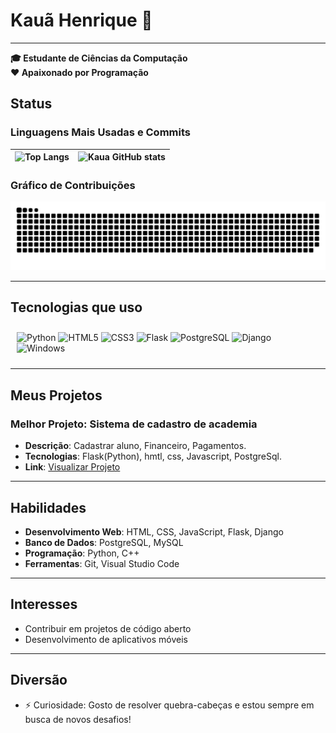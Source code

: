 # Kauã Henrique 👋


---

**🎓 Estudante de Ciências da Computação**  
**❤️ Apaixonado por Programação**
## Status

### Linguagens Mais Usadas e Commits

| ![Top Langs](https://github-readme-stats.vercel.app/api/top-langs/?username=KauaHenrique-neclon&langs_count=5&theme=material-palenight) | ![Kaua GitHub stats](https://github-readme-stats.vercel.app/api?username=KauaHenrique-neclon&show_icons=true&theme=material-palenight) |
|---|---|


### Gráfico de Contribuições
![Gráfico de Contribuições](https://raw.githubusercontent.com/platane/snk/output/github-contribution-grid-snake.svg)

---

## Tecnologias que uso
<div style="display:inline-block; margin: 10px;">
  <img alt="Python" src="https://img.shields.io/badge/Python-3776AB?style=for-the-badge&logo=python&logoColor=white" />
  <img alt="HTML5" src="https://img.shields.io/badge/HTML5-E34F26?style=for-the-badge&logo=html5&logoColor=white" />
  <img alt="CSS3" src="https://img.shields.io/badge/CSS3-1572B6?style=for-the-badge&logo=css3&logoColor=white" />
  <img alt="Flask" src="https://img.shields.io/badge/Flask-000000?style=for-the-badge&logo=flask&logoColor=white" />
  <img alt="PostgreSQL" src="https://img.shields.io/badge/PostgreSQL-316192?style=for-the-badge&logo=postgresql&logoColor=white" />
  <img alt="Django" src="https://img.shields.io/badge/Django-092E20?style=for-the-badge&logo=django&logoColor=white" />
  <img alt="Windows" src="https://img.shields.io/badge/Windows-0078D6?style=for-the-badge&logo=windows&logoColor=white" />
</div>

---

## Meus Projetos
### Melhor Projeto: Sistema de cadastro de academia
- **Descrição**: Cadastrar aluno, Financeiro, Pagamentos.
- **Tecnologias**: Flask(Python), hmtl, css, Javascript, PostgreSql.
- **Link**: [Visualizar Projeto](https://github.com/KauaHenrique-neclon/cadastro-academia)

---


## Habilidades
- **Desenvolvimento Web**: HTML, CSS, JavaScript, Flask, Django
- **Banco de Dados**: PostgreSQL, MySQL
- **Programação**: Python, C++
- **Ferramentas**: Git, Visual Studio Code

---

## Interesses
- Contribuir em projetos de código aberto
- Desenvolvimento de aplicativos móveis


---

## Diversão
- ⚡ Curiosidade: Gosto de resolver quebra-cabeças e estou sempre em busca de novos desafios!

<!--
**KauaHenrique-neclon/KauaHenrique-neclon** is a ✨ _special_ ✨ repository because its `README.md` (this file) appears on your GitHub profile.

Aqui estão algumas ideias para começar:

- 🔭 Estou atualmente trabalhando em ...
- 🌱 Estou aprendendo sobre ...
- 👯 Estou interessado em colaborar em ...
- 🤔 Estou buscando ajuda com ...
-->
